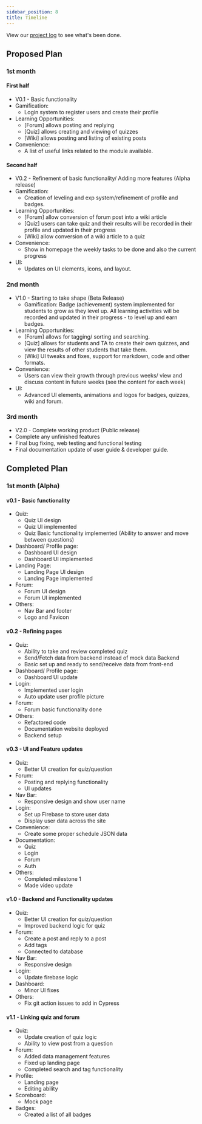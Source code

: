 ```yaml
---
sidebar_position: 8
title: Timeline
---
```


View our [project log](ProjectLog) to see what's been done.

## **Proposed Plan**

### 1st month

#### First half

- V0.1 - Basic functionality
- Gamification:
  - Login system to register users and create their profile
- Learning Opportunities:
  - [Forum] allows posting and replying
  - [Quiz] allows creating and viewing of quizzes
  - [Wiki] allows posting and listing of existing posts
- Convenience:
  - A list of useful links related to the module available.

#### Second half

- V0.2 - Refinement of basic functionality/ Adding more features (Alpha release)
- Gamification:
  - Creation of leveling and exp system/refinement of profile and badges.
- Learning Opportunities:
  - [Forum] allow conversion of forum post into a wiki article
  - [Quiz] users can take quiz and their results will be recorded in their
    profile and updated in their progress
  - [Wiki] allow conversion of a wiki article to a quiz
- Convenience:
  - Show in homepage the weekly tasks to be done and also the current progress
- UI:
  - Updates on UI elements, icons, and layout.

### 2nd month

- V1.0 - Starting to take shape (Beta Release)
  - Gamification: Badge (achievement) system implemented for students to grow as
    they level up. All learning activities will be recorded and updated in their
    progress - to level up and earn badges.
- Learning Opportunities:
  - [Forum] allows for tagging/ sorting and searching.
  - [Quiz] allows for students and TA to create their own quizzes, and view the
    results of other students that take them.
  - [Wiki] UI tweaks and fixes, support for markdown, code and other formats.
- Convenience:
  - Users can view their growth through previous weeks/ view and discuss content
    in future weeks (see the content for each week)
- UI:
  - Advanced UI elements, animations and logos for badges, quizzes, wiki and
    forum.

### 3rd month

- V2.0 - Complete working product (Public release)
- Complete any unfinished features
- Final bug fixing, web testing and functional testing
- Final documentation update of user guide & developer guide.

## **Completed Plan**

### 1st month (Alpha)

#### v0.1 - Basic functionality

- Quiz:
  - Quiz UI design
  - Quiz UI implemented
  - Quiz Basic functionality implemented (Ability to answer and move between
    questions)
- Dashboard/ Profile page:
  - Dashboard UI design
  - Dashboard UI implemented
- Landing Page:
  - Landing Page UI design
  - Landing Page implemented
- Forum:
  - Forum UI design
  - Forum UI implemented
- Others:
  - Nav Bar and footer
  - Logo and Favicon

#### v0.2 - Refining pages

- Quiz:
  - Ability to take and review completed quiz
  - Send/Fetch data from backend instead of mock data Backend
  - Basic set up and ready to send/receive data from front-end
- Dashboard/ Profile page:
  - Dashboard UI update
- Login:
  - Implemented user login
  - Auto update user profile picture
- Forum:
  - Forum basic functionality done
- Others:
  - Refactored code
  - Documentation website deployed
  - Backend setup

#### v0.3 - UI and Feature updates

- Quiz:
  - Better UI creation for quiz/question
- Forum:
  - Posting and replying functionality
  - UI updates
- Nav Bar:
  - Responsive design and show user name
- Login:
  - Set up Firebase to store user data
  - Display user data across the site
- Convenience:
  - Create some proper schedule JSON data
- Documentation:
  - Quiz
  - Login
  - Forum
  - Auth
- Others:
  - Completed milestone 1
  - Made video update

#### v1.0 - Backend and Functionality updates

- Quiz:
  - Better UI creation for quiz/question
  - Improved backend logic for quiz
- Forum:
  - Create a post and reply to a post
  - Add tags
  - Connected to database
- Nav Bar:
  - Responsive design
- Login:
  - Update firebase logic
- Dashboard:
  - Minor UI fixes
- Others:
  - Fix git action issues to add in Cypress

#### v1.1 - Linking quiz and forum

- Quiz:
  - Update creation of quiz logic
  - Ability to view post from a question
- Forum:
  - Added data management features
  - Fixed up landing page
  - Completed search and tag functionality
- Profile:
  - Landing page
  - Editing ability
- Scoreboard:
  - Mock page
- Badges:
  - Created a list of all badges
